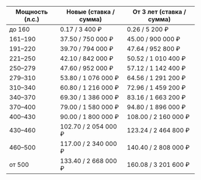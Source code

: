 
| Мощность (л.с.) | Новые (ставка / сумма) | От 3 лет (ставка / сумма) |
| --------------- | ---------------------- | ------------------------- |
| до 160          | 0.17 / 3 400 ₽         | 0.26 / 5 200 ₽            |
| 161–190         | 37.50 / 750 000 ₽      | 45.00 / 900 000 ₽         |
| 191–220         | 39.70 / 794 000 ₽      | 47.64 / 952 800 ₽         |
| 221–250         | 42.10 / 842 000 ₽      | 50.52 / 1 010 400 ₽       |
| 250–279         | 47.60 / 952 000 ₽      | 57.12 / 1 142 400 ₽       |
| 279–310         | 53.80 / 1 076 000 ₽    | 64.56 / 1 291 200 ₽       |
| 310–340         | 60.80 / 1 216 000 ₽    | 72.96 / 1 459 200 ₽       |
| 340–370         | 69.30 / 1 386 000 ₽    | 83.16 / 1 663 200 ₽       |
| 370–400         | 79.00 / 1 580 000 ₽    | 94.80 / 1 896 000 ₽       |
| 400–430         | 90.00 / 1 800 000 ₽    | 108.00 / 2 160 000 ₽      |
| 430–460         | 102.70 / 2 054 000 ₽   | 123.24 / 2 464 800 ₽      |
| 460–500         | 117.00 / 2 340 000 ₽   | 140.40 / 2 808 000 ₽      |
| от 500          | 133.40 / 2 668 000 ₽   | 160.08 / 3 201 600 ₽      |
